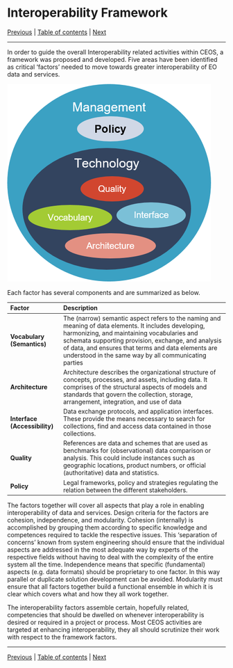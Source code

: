 # Interoperability Framework

[Previous](Framework.md) | [Table of contents](README.md) | [Next](Vocabulary.md)
***

In order to guide the overall Interoperability related activities within CEOS, a framework was proposed and developed. Five areas have been identified as critical
‘factors’ needed to move towards greater interoperability of EO data and services.

![Interoperability factors diagram](images/interoperability-factors.png)

Each factor has several components and are summarized as below.

| Factor | Description |
| :---- | :---- |
| **Vocabulary (Semantics)** | The (narrow) semantic aspect refers to the naming and meaning of data elements. It includes developing, harmonizing, and maintaining vocabularies and schemata supporting provision, exchange, and analysis of data, and ensures that terms and data elements are understood in the same way by all communicating parties |
| **Architecture** | Architecture describes the organizational structure of concepts, processes, and assets, including data. It comprises of the structural aspects of models and standards that govern the collection, storage, arrangement, integration, and use of data |
| **Interface (Accessibility)** | Data exchange protocols, and application interfaces. These provide the means necessary to search for collections, find and access data contained in those collections. |
| **Quality** | References are data and schemes that are used as benchmarks for (observational) data comparison or analysis. This could include instances such as geographic locations, product numbers, or official (authoritative) data and statistics. |
| **Policy** | Legal frameworks, policy and strategies regulating the relation between the different stakeholders. |

The factors together will cover all aspects that play a role in enabling interoperability of data and services. Design criteria for the factors are cohesion, independence, and modularity. Cohesion (internally) is accomplished by grouping them according to specific knowledge and competences required to tackle the respective issues. This ‘separation of concerns’ known from system engineering should ensure that the individual aspects are addressed in the most adequate way by experts of the respective fields without having to deal with the complexity of the entire system all the time. Independence means that specific (fundamental) aspects (e.g. data formats) should be proprietary to one factor. In this way parallel or duplicate solution development can be avoided. Modularity must ensure that all factors together build a functional ensemble in which it is clear which covers what and how they all work together.

The interoperability factors assemble certain, hopefully related, competencies that should be dwelled on whenever interoperability is desired or required in a project or process. Most CEOS activities are targeted at enhancing interoperability, they all should scrutinize their work with respect to the framework factors.

***
[Previous](Framework.md) | [Table of contents](README.md) | [Next](Vocabulary.md)
